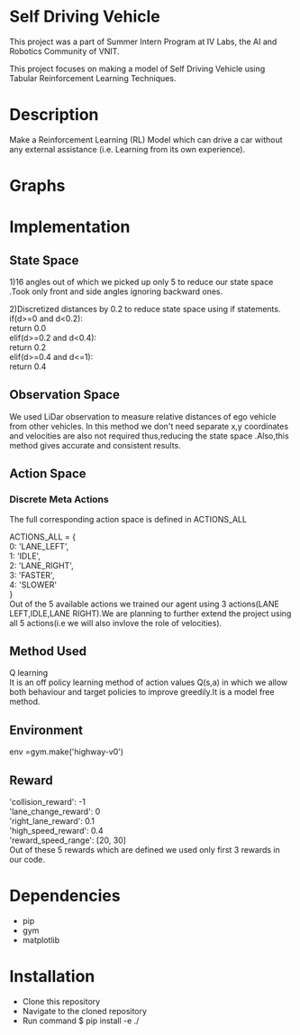 # Self Driving Vehicle
This project was a part of Summer Intern Program at IV Labs, the AI and Robotics Community of VNIT.

This project focuses on making a model of Self Driving Vehicle using Tabular Reinforcement Learning Techniques.

# Description
Make a Reinforcement Learning (RL) Model which can drive a car without any external assistance (i.e. Learning from its own experience).






# Graphs




# Implementation

## State Space
1)16 angles out of which we picked up only 5 to reduce our state space .Took only front and side angles ignoring backward ones.

2)Discretized distances by 0.2 to reduce state space using if statements. <br />
if(d>=0 and d<0.2): <br />
return 0.0 <br />
elif(d>=0.2 and d<0.4):<br />
return 0.2<br />
elif(d>=0.4 and d<=1):<br />
return 0.4

## Observation Space
We used LiDar observation to measure relative distances of ego vehicle from other vehicles. In this method we don't need separate x,y coordinates and velocities are also not required thus,reducing the state space .Also,this method gives accurate and consistent results.

## Action Space

### Discrete Meta Actions

The full corresponding action space is defined in ACTIONS_ALL

ACTIONS_ALL = { <br />
0: 'LANE_LEFT',<br />
1: 'IDLE',<br />
2: 'LANE_RIGHT',<br />
3: 'FASTER',<br />
4: 'SLOWER' <br />
} <br />
Out of the 5 available actions we trained our agent using 3 actions(LANE LEFT,IDLE,LANE RIGHT).We are planning to further extend the project using all 5 actions(i.e we will also invlove the role of velocities).

## Method Used

Q learning <br />
It is an off policy learning method of action values Q(s,a) in which we allow both behaviour and target policies to improve greedily.It is a model free method.

## Environment

env =gym.make('highway-v0')
## Reward
'collision_reward': -1 <br />
'lane_change_reward': 0 <br />
'right_lane_reward': 0.1 <br />
'high_speed_reward': 0.4 <br />
'reward_speed_range': [20, 30] <br />
Out of these 5 rewards which are defined we used only first 3 rewards in our code.
# Dependencies
* pip
* gym
* matplotlib
# Installation
* Clone this repository
* Navigate to the cloned repository
* Run command $ pip install -e ./
